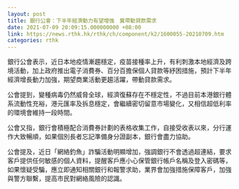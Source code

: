 ```yaml
---
layout: post
title: 銀行公會：下半年經濟動力有望增強　冀帶動貸款需求
date: 2021-07-09 20:09:15.000000000 +08:00
link: https://news.rthk.hk/rthk/ch/component/k2/1600055-20210709.htm
categories: rthk
---
```


銀行公會表示，近日本地疫情漸趨穩定，疫苗接種率上升，有利刺激本地經濟及跨境活動，加上政府推出電子消費券、百分百擔保個人貸款等紓困措施，預計下半年經濟增長動力加強，期望商業活動更趨活躍，帶動貸款需求。

公會提到，變種病毒仍然威脅全球，經濟復蘇存在不穩定性，不過目前本港銀行體系流動性充裕，港元匯率及拆息穩定，會繼續密切留意市場變化，又相信超低利率的環境會維持一段時間。

公會又指，銀行會積極配合消費券計劃的表格收集工作，自接受收表以來，分行運作大致暢順，如果個別長者忘記準備身分證副本，銀行會盡力協助。

公會提及，近日「網絡釣魚」詐騙活動明顯增加，強調銀行不會透過超連結，要求客戶提供任何敏感的個人資料，提醒客戶應小心保管銀行帳戶名稱及登入密碼等，如果懷疑受騙，應立即通知相關銀行和報警求助，業界會加強措施保障客戶，加強與警方聯繫，提高市民對網絡風險的認識。
